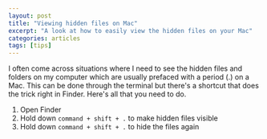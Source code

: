 ```yaml
---
layout: post
title: "Viewing hidden files on Mac"
excerpt: "A look at how to easily view the hidden files on your Mac"
categories: articles
tags: [tips]
---
```


I often come across situations where I need to see the hidden files and folders on my computer which are usually prefaced with a period (.) on a Mac. This can be done through the terminal but there's a shortcut that does the trick right in Finder. Here's all that you need to do.

1. Open Finder
2. Hold down `command + shift + .` to make hidden files visible
3. Hold down `command + shift + .` to hide the files again
